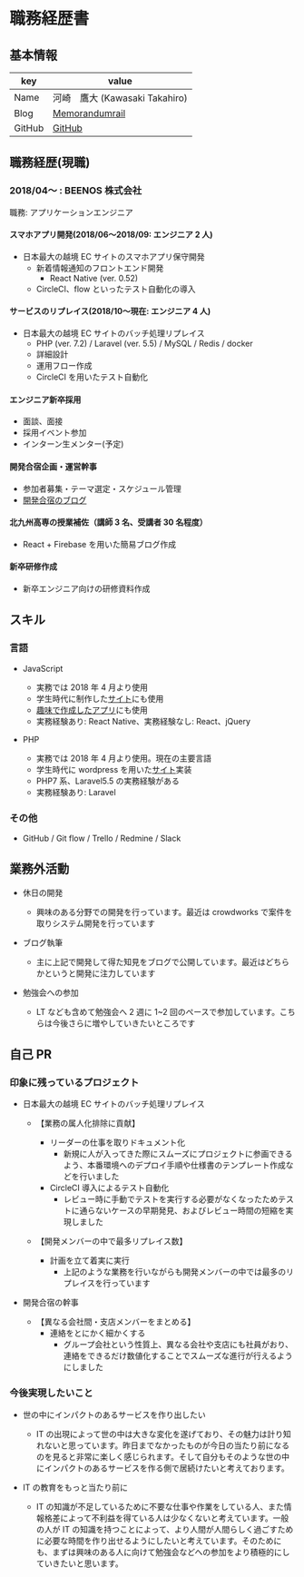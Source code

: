 # 職務経歴書

## 基本情報

| key    | value                                         |
| ------ | --------------------------------------------- |
| Name   | 河崎　鷹大 (Kawasaki Takahiro)                |
| Blog   | [Memorandumrail](https://memorandumrail.com/) |
| GitHub | [GitHub](https://github.com/kawasaki-t0325)   |

## 職務経歴(現職)

### 2018/04〜 : BEENOS 株式会社

職務: アプリケーションエンジニア

#### スマホアプリ開発(2018/06〜2018/09: エンジニア 2 人)

- 日本最大の越境 EC サイトのスマホアプリ保守開発
  - 新着情報通知のフロントエンド開発
    - React Native (ver. 0.52)
  - CircleCI、flow といったテスト自動化の導入

#### サービスのリプレイス(2018/10〜現在: エンジニア 4 人)

- 日本最大の越境 EC サイトのバッチ処理リプレイス
  - PHP (ver. 7.2) / Laravel (ver. 5.5) / MySQL / Redis / docker
  - 詳細設計
  - 運用フロー作成
  - CircleCI を用いたテスト自動化

#### エンジニア新卒採用

- 面談、面接
- 採用イベント参加
- インターン生メンター(予定)

#### 開発合宿企画・運営幹事

- 参加者募集・テーマ選定・スケジュール管理
- [開発合宿のブログ](https://beenos.com/blog/4189/)

#### 北九州高専の授業補佐（講師 3 名、受講者 30 名程度）

- React + Firebase を用いた簡易ブログ作成

#### 新卒研修作成

- 新卒エンジニア向けの研修資料作成

## スキル

### 言語

- JavaScript

  - 実務では 2018 年 4 月より使用
  - 学生時代に制作した[サイト](http://shimamotodd.jp/)にも使用
  - [趣味で作成したアプリ](https://memorandumrail.com/2018/09/06/ios-app-development/)にも使用
  - 実務経験あり: React Native、実務経験なし: React、jQuery

- PHP

  - 実務では 2018 年 4 月より使用。現在の主要言語
  - 学生時代に wordpress を用いた[サイト](http://shimamotodd.jp/)実装
  - PHP7 系、Laravel5.5 の実務経験がある
  - 実務経験あり: Laravel

### その他

- GitHub / Git flow / Trello / Redmine / Slack

## 業務外活動

- 休日の開発

  - 興味のある分野での開発を行っています。最近は crowdworks で案件を取りシステム開発を行っています

- ブログ執筆

  - 主に上記で開発して得た知見をブログで公開しています。最近はどちらかというと開発に注力しています

- 勉強会への参加

  - LT なども含めて勉強会へ 2 週に 1~2 回のペースで参加しています。こちらは今後さらに増やしていきたいところです

## 自己 PR

### 印象に残っているプロジェクト

- 日本最大の越境 EC サイトのバッチ処理リプレイス

  - 【業務の属人化排除に貢献】

    - リーダーの仕事を取りドキュメント化
      - 新規に人が入ってきた際にスムーズにプロジェクトに参画できるよう、本番環境へのデプロイ手順や仕様書のテンプレート作成などを行いました
    - CircleCI 導入によるテスト自動化
      - レビュー時に手動でテストを実行する必要がなくなったためテストに通らないケースの早期発見、およびレビュー時間の短縮を実現しました

  - 【開発メンバーの中で最多リプレイス数】
    - 計画を立て着実に実行
      - 上記のような業務を行いながらも開発メンバーの中では最多のリプレイスを行っています

- 開発合宿の幹事

  - 【異なる会社間・支店メンバーをまとめる】
    - 連絡をとにかく細かくする
      - グループ会社という性質上、異なる会社や支店にも社員がおり、連絡をできるだけ数値化することでスムーズな進行が行えるようにしました

### 今後実現したいこと

- 世の中にインパクトのあるサービスを作り出したい

  - IT の出現によって世の中は大きな変化を遂げており、その魅力は計り知れないと思っています。昨日までなかったものが今日の当たり前になるのを見ると非常に楽しく感じられます。そして自分もそのような世の中にインパクトのあるサービスを作る側で居続けたいと考えております。

- IT の教育をもっと当たり前に

  - IT の知識が不足しているために不要な仕事や作業をしている人、また情報格差によって不利益を得ている人は少なくないと考えています。一般の人が IT の知識を持つことによって、より人間が人間らしく過ごすために必要な時間を作り出せるようにしたいと考えています。そのためにも、まずは興味のある人に向けて勉強会などへの参加をより積極的にしていきたいと思います。
